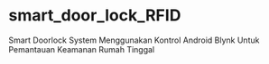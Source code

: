 # smart_door_lock_RFID
Smart Doorlock System Menggunakan Kontrol Android Blynk Untuk Pemantauan Keamanan Rumah Tinggal
